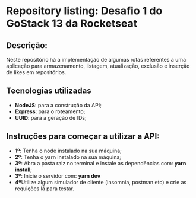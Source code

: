 # Repository listing: Desafio 1 do GoStack 13 da Rocketseat

<h2>Descrição:</h2>
<p>Neste repositório há a implementação de algumas rotas referentes a uma aplicação para armazenamento, listagem, atualização, exclusão e inserção de likes em repositórios.</p>

<h2>Tecnologias utilizadas</h2>
<ul>
  <li><b>NodeJS</b>: para a construção da API;</li>
  <li><b>Express</b>: para o roteamento;</li>
  <li><b>UUID</b>: para a geração de IDs;</li>
</ul>

<h2>Instruções para começar a utilizar a API:</h2>
<ul>
  <li><b>1º</b>: Tenha o node instalado na sua máquina;</li>
  <li><b>2º</b>: Tenha o yarn instalado na sua máquina;</li>
  <li><b>3º</b>: Abra a pasta raiz no terminal e instale as dependências com: <b>yarn install</b>;</li>
  <li><b>3º</b>: Inicie o servidor com: <b>yarn dev</b></li>
  <li><b>4º</b>Utilize algum simulador de cliente (insomnia, postman etc) e crie as requições lá para testar.</li>

</ul>
